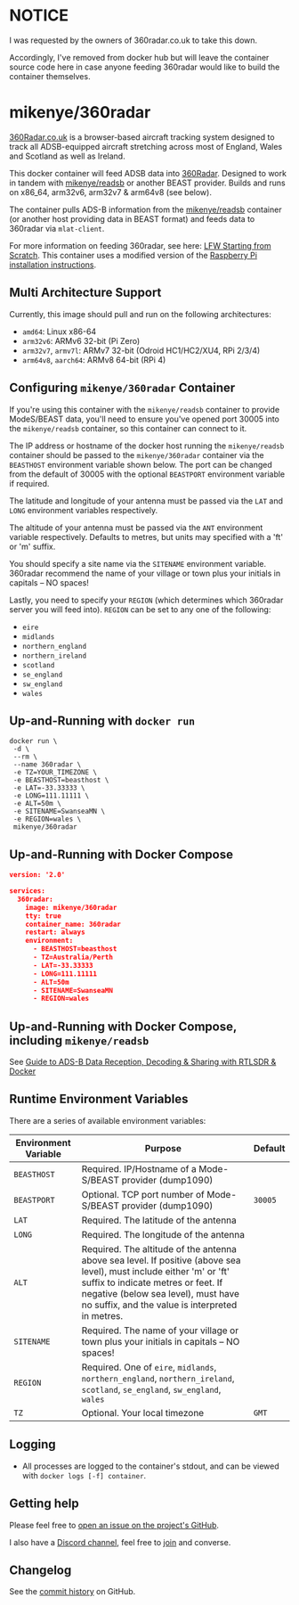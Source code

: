 # NOTICE

I was requested by the owners of 360radar.co.uk to take this down.

Accordingly, I've removed from docker hub but will leave the container source code here in case anyone feeding 360radar would like to build the container themselves.

# mikenye/360radar

[360Radar.co.uk](https://360radar.co.uk) is a browser-based aircraft tracking system designed to track all ADSB-equipped aircraft stretching across most of England, Wales and Scotland as well as Ireland.

This docker container will feed ADSB data into [360Radar](https://360radar.co.uk). Designed to work in tandem with [mikenye/readsb](https://github.com/mikenye/docker-readsb) or another BEAST provider. Builds and runs on x86_64, arm32v6, arm32v7 & arm64v8 (see below).

The container pulls ADS-B information from the [mikenye/readsb](https://github.com/mikenye/docker-readsb) container (or another host providing data in BEAST format) and feeds data to 360radar via `mlat-client`.

For more information on feeding 360radar, see here: [LFW Starting from Scratch](https://radar.lowflyingwales.co.uk). This container uses a modified version of the [Raspberry Pi installation instructions](https://radar.lowflyingwales.co.uk/raspberry-pi-installation-instructions/).

## Multi Architecture Support

Currently, this image should pull and run on the following architectures:

* ```amd64```: Linux x86-64
* ```arm32v6```: ARMv6 32-bit (Pi Zero)
* ```arm32v7```, ```armv7l```: ARMv7 32-bit (Odroid HC1/HC2/XU4, RPi 2/3/4)
* ```arm64v8```, ```aarch64```: ARMv8 64-bit (RPi 4)

## Configuring `mikenye/360radar` Container

If you're using this container with the `mikenye/readsb` container to provide ModeS/BEAST data, you'll need to ensure you've opened port 30005 into the `mikenye/readsb` container, so this container can connect to it.

The IP address or hostname of the docker host running the `mikenye/readsb` container should be passed to the `mikenye/360radar` container via the `BEASTHOST` environment variable shown below. The port can be changed from the default of 30005 with the optional `BEASTPORT` environment variable if required.

The latitude and longitude of your antenna must be passed via the `LAT` and `LONG` environment variables respectively.

The altitude of your antenna must be passed via the `ANT` environment variable respectively. Defaults to metres, but units may specified with a 'ft' or 'm' suffix.

You should specify a site name via the `SITENAME` environment variable. 360radar recommend the name of your village or town plus your initials in capitals – NO spaces!

Lastly, you need to specify your `REGION` (which determines which 360radar server you will feed into). `REGION` can be set to any one of the following:

* `eire`
* `midlands`
* `northern_england`
* `northern_ireland`
* `scotland`
* `se_england`
* `sw_england`
* `wales`

## Up-and-Running with `docker run`

```shell
docker run \
 -d \
 --rm \
 --name 360radar \
 -e TZ=YOUR_TIMEZONE \
 -e BEASTHOST=beasthost \
 -e LAT=-33.33333 \
 -e LONG=111.11111 \
 -e ALT=50m \
 -e SITENAME=SwanseaMN \
 -e REGION=wales \
 mikenye/360radar
```

## Up-and-Running with Docker Compose

```json
version: '2.0'

services:
  360radar:
    image: mikenye/360radar
    tty: true
    container_name: 360radar
    restart: always
    environment:
      - BEASTHOST=beasthost
      - TZ=Australia/Perth
      - LAT=-33.33333
      - LONG=111.11111
      - ALT=50m
      - SITENAME=SwanseaMN
      - REGION=wales
```

## Up-and-Running with Docker Compose, including `mikenye/readsb`

See [Guide to ADS-B Data Reception, Decoding & Sharing with RTLSDR & Docker](https://github.com/mikenye/docker-readsb/wiki/Guide-to-ADS-B-Data-Receiving,-Decoding-and-Sharing,-Leveraging-RTLSDR-and-Docker)

## Runtime Environment Variables

There are a series of available environment variables:

| Environment Variable | Purpose                                                                  | Default |
| -------------------- | ------------------------------------------------------------------------ | ------- |
| `BEASTHOST`          | Required. IP/Hostname of a Mode-S/BEAST provider (dump1090)              |         |
| `BEASTPORT`          | Optional. TCP port number of Mode-S/BEAST provider (dump1090)            | `30005`   |
| `LAT`                | Required. The latitude of the antenna                                    |         |
| `LONG`               | Required. The longitude of the antenna                                   |         |
| `ALT`                | Required. The altitude of the antenna above sea level. If positive (above sea level), must include either 'm' or 'ft' suffix to indicate metres or feet. If negative (below sea level), must have no suffix, and the value is interpreted in metres.  |         |
| `SITENAME`           | Required. The name of your village or town plus your initials in capitals – NO spaces! |         |
| `REGION`             | Required. One of `eire`, `midlands`, `northern_england`, `northern_ireland`, `scotland`, `se_england`, `sw_england`, `wales` | |
| `TZ`                 | Optional. Your local timezone                                            | `GMT`     |

## Logging

* All processes are logged to the container's stdout, and can be viewed with `docker logs [-f] container`.

## Getting help

Please feel free to [open an issue on the project's GitHub](https://github.com/mikenye/docker-360radar/issues).

I also have a [Discord channel](https://discord.gg/sTf9uYF), feel free to [join](https://discord.gg/sTf9uYF) and converse.

## Changelog

See the [commit history](https://github.com/mikenye/docker-360radar/commits/master) on GitHub.
